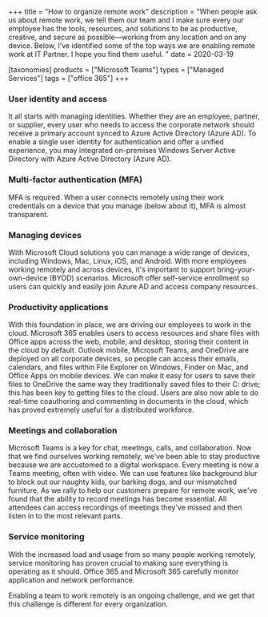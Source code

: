 +++
title = "How to organize remote work"
description = "When people ask us about remote work, we tell them our team and I make sure every our employee has the tools, resources, and solutions to be as productive, creative, and secure as possible—working from any location and on any device. Below, I’ve identified some of the top ways we are enabling remote work at IT Partner. I hope you find them useful. "
date = 2020-03-19

[taxonomies]
products = ["Microsoft Teams"]
types = ["Managed Services"]
tags = ["office 365"]
+++

### User identity and access

It all starts with managing identities. Whether they are an employee,
partner, or supplier, every user who needs to access the corporate
network should receive a primary account synced to Azure Active
Directory (Azure AD). To enable a single user identity for
authentication and offer a unified experience, you may integrated
on-premises Windows Server Active Directory with Azure Active Directory
(Azure AD).

### Multi-factor authentication (MFA)

MFA is required. When a user connects remotely using their work
credentials on a device that you manage (below about it), MFA
is almost transparent.

### Managing devices

With Microsoft Cloud solutions you can manage a wide range of devices,
including Windows, Mac, Linux, iOS, and Android. With more employees
working remotely and across devices, it's important to support
bring-your-own-device (BYOD) scenarios. Microsoft offer
self-service enrollment so users can quickly and easily join Azure AD
and access company resources.

### Productivity applications

With this foundation in place, we are driving our employees to work in
the cloud. Microsoft 365 enables users to access resources and share
files with Office apps across the web, mobile, and desktop, storing
their content in the cloud by default. Outlook mobile, Microsoft Teams,
and OneDrive are deployed on all corporate devices, so people can access
their emails, calendars, and files within File Explorer on Windows,
Finder on Mac, and Office Apps on mobile devices. We can make it easy
for users to save their files to OneDrive the same way they
traditionally saved files to their C: drive; this has been key to
getting files to the cloud. Users are also now able to do real-time
coauthoring and commenting in documents in the cloud, which has proved
extremely useful for a distributed workforce.

### Meetings and collaboration

Microsoft Teams is a key for chat, meetings, calls, and collaboration.
Now that we find ourselves working remotely, we've been able to stay
productive because we are accustomed to a digital workspace. Every
meeting is now a Teams meeting, often with video. We can use features
like background blur to block out our naughty kids, our barking dogs,
and our mismatched furniture. As we rally to help our customers prepare
for remote work, we've found that the ability to record meetings has
become essential. All attendees can access recordings of meetings
they've missed and then listen in to the most relevant parts.

### Service monitoring

With the increased load and usage from so many people working remotely,
service monitoring has proven crucial to making sure everything is
operating as it should. Office 365 and Microsoft 365 carefully monitor
application and network performance.

Enabling a team to work remotely is an ongoing challenge, and we get
that this challenge is different for every organization.